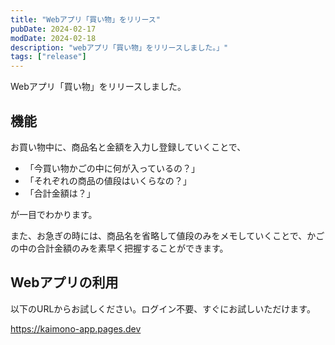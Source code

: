 ```yaml
---
title: "Webアプリ「買い物」をリリース"
pubDate: 2024-02-17
modDate: 2024-02-18
description: "webアプリ「買い物」をリリースしました。」"
tags: ["release"]
---
```


Webアプリ「買い物」をリリースしました。

## 機能

お買い物中に、商品名と金額を入力し登録していくことで、

- 「今買い物かごの中に何が入っているの？」
- 「それぞれの商品の値段はいくらなの？」
- 「合計金額は？」

が一目でわかります。

また、お急ぎの時には、商品名を省略して値段のみをメモしていくことで、かごの中の合計金額のみを素早く把握することができます。

## Webアプリの利用

以下のURLからお試しください。ログイン不要、すぐにお試しいただけます。

https://kaimono-app.pages.dev